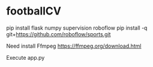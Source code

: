 # footballCV

pip install flask numpy supervision roboflow
pip install -q git+https://github.com/roboflow/sports.git

Need install Ffmpeg
https://ffmpeg.org/download.html

Execute app.py
